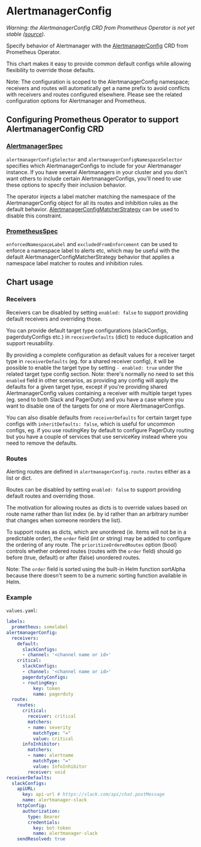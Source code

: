 # AlertmanagerConfig

_Warning: the AlertmanagerConfig CRD from Prometheus Operator is not yet stable ([source](https://prometheus-operator.dev/docs/operator/design/#alertmanagerconfig))._

Specify behavior of Alertmanager with the [AlertmanagerConfig](https://prometheus-operator.dev/docs/operator/api/#monitoring.coreos.com/v1alpha1.AlertmanagerConfig) CRD from Prometheus Operator.

This chart makes it easy to provide common default configs while allowing flexibility to override those defaults.

Note: The configuration is scoped to the AlertmanagerConfig namespace; receivers and routes will automatically get a name prefix to avoid conflicts with receivers and routes configured elsewhere. Please see the related configuration options for Alertmanager and Prometheus.

## Configuring Prometheus Operator to support AlertmanagerConfig CRD

### [AlertmanagerSpec](https://prometheus-operator.dev/docs/operator/api/#monitoring.coreos.com/v1.AlertmanagerSpec)
`alertmanagerConfigSelector` and `alertmanagerConfigNamespaceSelector` specifies which AlertmanagerConfigs to include for your Alertmanager instance. If you have several Alertmanagers in your cluster and you don't want others to include certain AlertmanagerConfigs, you'll need to use these options to specify their inclusion behavior.

The operator injects a label matcher matching the namespace of the AlertmanagerConfig object for all its routes and inhibition rules as the default behavior. [AlertmanagerConfigMatcherStrategy](https://prometheus-operator.dev/docs/operator/api/#monitoring.coreos.com/v1.AlertmanagerConfigMatcherStrategy) can be used to disable this constraint.

### [PrometheusSpec](https://prometheus-operator.dev/docs/operator/api/#monitoring.coreos.com/v1.PrometheusSpec)
`enforcedNamespaceLabel` and `excludedFromEnforcement` can be used to enforce a namespace label to alerts etc, which may be useful with the default AlertmanagerConfigMatcherStrategy behavior that applies a namespace label matcher to routes and inhibition rules.

## Chart usage

### Receivers

Receivers can be disabled by setting `enabled: false` to support providing default receivers and overriding those.

You can provide default target type configurations (slackConfigs, pagerdutyConfigs etc.) in `receiverDefaults` (dict) to reduce duplication and support reusability.

By providing a complete configuration as default values for a receiver target type in `receiverDefaults` (eg. for a shared receiver config), it will be possible to enable the target type by setting `- enabled: true` under the related target type config section. Note: there's normally no need to set this `enabled` field in other scenarios, as providing any config will apply the defaults for a given target type, except if you're providing shared AlertmanagerConfig values containing a receiver with multiple target types (eg. send to both Slack and PagerDuty) and you have a case where you want to disable one of the targets for one or more AlertmanagerConfigs.

You can also disable defaults from `receiverDefaults` for certain target type configs with `inheritDefaults: false`, which is useful for uncommon configs, eg. if you use routingKey by default to configure PagerDuty routing but you have a couple of services that use serviceKey instead where you need to remove the defaults.

### Routes

Alerting routes are defined in `alertmanagerConfig.route.routes` either as a list or dict.

Routes can be disabled by setting `enabled: false` to support providing default routes and overriding those.

The motivation for allowing routes as dicts is to override values based on route name rather than list index (ie. by id rather than an arbitrary number that changes when someone reorders the list).

To support routes as dicts, which are unordered (ie. items will not be in a predictable order), the `order` field (int or string) may be added to configure the ordering of any route. The `prioritizeOrderedRoutes` option (bool) controls whether ordered routes (routes with the `order` field) should go before (true, default) or after (false) unordered routes.

Note: The `order` field is sorted using the built-in Helm function sortAlpha because there doesn't seem to be a numeric sorting function available in Helm.

### Example
`values.yaml`:
```yaml
labels:
  prometheus: somelabel
alertmanagerConfig:
  receivers:
    default:
      slackConfigs:
      - channel: '<channel name or id>'
    critical:
      slackConfigs:
      - channel: '<channel name or id>'
      pagerdutyConfigs:
      - routingKey:
          key: token
          name: pagerduty
  route:
    routes:
      critical:
        receiver: critical
        matchers:
        - name: severity
          matchType: "="
          value: critical
      infoInhibitor:
        matchers:
        - name: alertname
          matchType: "="
          value: InfoInhibitor
        receiver: void
receiverDefaults:
  slackConfigs:
    apiURL:
      key: api-url # https://slack.com/api/chat.postMessage
      name: alertmanager-slack
    httpConfig:
      authorization:
        type: Bearer
        credentials:
          key: bot-token
          name: alertmanager-slack
    sendResolved: true
```
